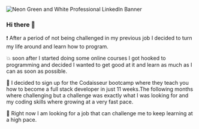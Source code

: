 

![Neon Green and White Professional LinkedIn Banner](https://user-images.githubusercontent.com/56674774/98279562-62ec2580-1f9a-11eb-9760-acc8ca322f60.png)


### Hi there 👋

❗ After a period of not being challenged in my previous job I decided to turn my life around and learn how to program.

💥 soon after I started doing some online courses I got hooked to programming and decided I wanted to get good at it and learn as much as I can as soon as possible.

💫 I decided to sign up for the Codaisseur bootcamp where they teach you how to become a full stack developer in just 11 weeks.The following months where challenging but a challenge was exactly what I was looking for and my coding skills where growing at a very fast pace. 

👀 Right now I am looking for a job that can challenge me to keep learning at a high pace.



